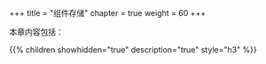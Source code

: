 +++
title = "组件存储"
chapter = true
weight = 60
+++

本章内容包括：

{{% children showhidden="true" description="true" style="h3"  %}}
